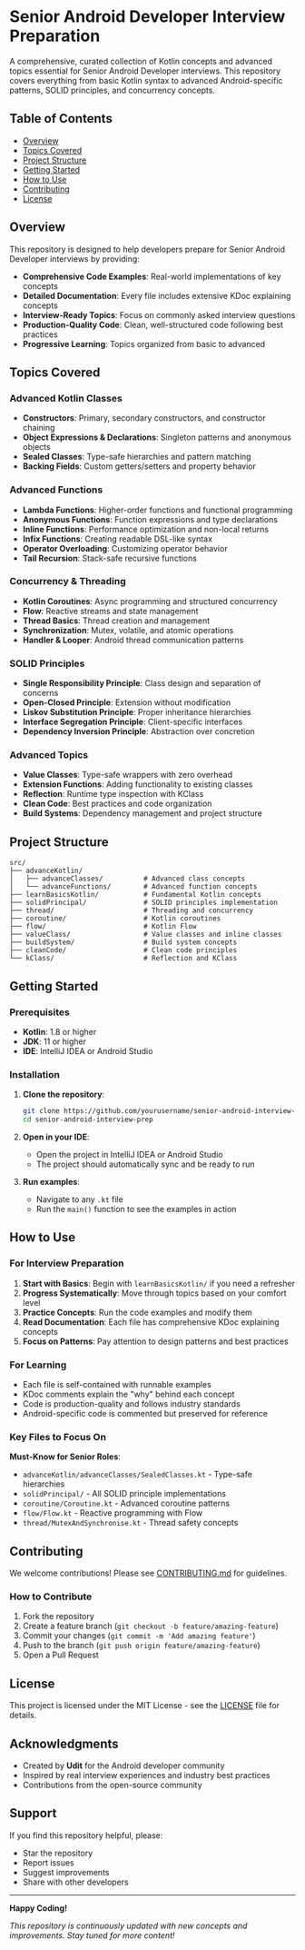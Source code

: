 # Senior Android Developer Interview Preparation

A comprehensive, curated collection of Kotlin concepts and advanced topics essential for Senior Android Developer interviews. This repository covers everything from basic Kotlin syntax to advanced Android-specific patterns, SOLID principles, and concurrency concepts.

## Table of Contents

- [Overview](#overview)
- [Topics Covered](#topics-covered)
- [Project Structure](#project-structure)
- [Getting Started](#getting-started)
- [How to Use](#how-to-use)
- [Contributing](#contributing)
- [License](#license)

## Overview

This repository is designed to help developers prepare for Senior Android Developer interviews by providing:

- **Comprehensive Code Examples**: Real-world implementations of key concepts
- **Detailed Documentation**: Every file includes extensive KDoc explaining concepts
- **Interview-Ready Topics**: Focus on commonly asked interview questions
- **Production-Quality Code**: Clean, well-structured code following best practices
- **Progressive Learning**: Topics organized from basic to advanced

## Topics Covered

### Advanced Kotlin Classes
- **Constructors**: Primary, secondary constructors, and constructor chaining
- **Object Expressions & Declarations**: Singleton patterns and anonymous objects
- **Sealed Classes**: Type-safe hierarchies and pattern matching
- **Backing Fields**: Custom getters/setters and property behavior

### Advanced Functions
- **Lambda Functions**: Higher-order functions and functional programming
- **Anonymous Functions**: Function expressions and type declarations
- **Inline Functions**: Performance optimization and non-local returns
- **Infix Functions**: Creating readable DSL-like syntax
- **Operator Overloading**: Customizing operator behavior
- **Tail Recursion**: Stack-safe recursive functions

### Concurrency & Threading
- **Kotlin Coroutines**: Async programming and structured concurrency
- **Flow**: Reactive streams and state management
- **Thread Basics**: Thread creation and management
- **Synchronization**: Mutex, volatile, and atomic operations
- **Handler & Looper**: Android thread communication patterns

### SOLID Principles
- **Single Responsibility Principle**: Class design and separation of concerns
- **Open-Closed Principle**: Extension without modification
- **Liskov Substitution Principle**: Proper inheritance hierarchies
- **Interface Segregation Principle**: Client-specific interfaces
- **Dependency Inversion Principle**: Abstraction over concretion

### Advanced Topics
- **Value Classes**: Type-safe wrappers with zero overhead
- **Extension Functions**: Adding functionality to existing classes
- **Reflection**: Runtime type inspection with KClass
- **Clean Code**: Best practices and code organization
- **Build Systems**: Dependency management and project structure

## Project Structure

```
src/
├── advanceKotlin/
│   ├── advanceClasses/          # Advanced class concepts
│   └── advanceFunctions/        # Advanced function concepts
├── learnBasicsKotlin/           # Fundamental Kotlin concepts
├── solidPrincipal/              # SOLID principles implementation
├── thread/                      # Threading and concurrency
├── coroutine/                   # Kotlin coroutines
├── flow/                        # Kotlin Flow
├── valueClass/                  # Value classes and inline classes
├── buildSystem/                 # Build system concepts
├── cleanCode/                   # Clean code principles
└── kClass/                      # Reflection and KClass
```

## Getting Started

### Prerequisites

- **Kotlin**: 1.8 or higher
- **JDK**: 11 or higher
- **IDE**: IntelliJ IDEA or Android Studio

### Installation

1. **Clone the repository**:
   ```bash
   git clone https://github.com/yourusername/senior-android-interview-prep.git
   cd senior-android-interview-prep
   ```

2. **Open in your IDE**:
   - Open the project in IntelliJ IDEA or Android Studio
   - The project should automatically sync and be ready to run

3. **Run examples**:
   - Navigate to any `.kt` file
   - Run the `main()` function to see the examples in action

## How to Use

### For Interview Preparation

1. **Start with Basics**: Begin with `learnBasicsKotlin/` if you need a refresher
2. **Progress Systematically**: Move through topics based on your comfort level
3. **Practice Concepts**: Run the code examples and modify them
4. **Read Documentation**: Each file has comprehensive KDoc explaining concepts
5. **Focus on Patterns**: Pay attention to design patterns and best practices

### For Learning

- Each file is self-contained with runnable examples
- KDoc comments explain the "why" behind each concept
- Code is production-quality and follows industry standards
- Android-specific code is commented but preserved for reference

### Key Files to Focus On

**Must-Know for Senior Roles**:
- `advanceKotlin/advanceClasses/SealedClasses.kt` - Type-safe hierarchies
- `solidPrincipal/` - All SOLID principle implementations
- `coroutine/Coroutine.kt` - Advanced coroutine patterns
- `flow/Flow.kt` - Reactive programming with Flow
- `thread/MutexAndSynchronise.kt` - Thread safety concepts

## Contributing

We welcome contributions! Please see [CONTRIBUTING.md](CONTRIBUTING.md) for guidelines.

### How to Contribute

1. Fork the repository
2. Create a feature branch (`git checkout -b feature/amazing-feature`)
3. Commit your changes (`git commit -m 'Add amazing feature'`)
4. Push to the branch (`git push origin feature/amazing-feature`)
5. Open a Pull Request

## License

This project is licensed under the MIT License - see the [LICENSE](LICENSE) file for details.

## Acknowledgments

- Created by **Udit** for the Android developer community
- Inspired by real interview experiences and industry best practices
- Contributions from the open-source community

## Support

If you find this repository helpful, please:
-  Star the repository
-  Report issues
-  Suggest improvements
-  Share with other developers

---

**Happy Coding!**

*This repository is continuously updated with new concepts and improvements. Stay tuned for more content!*
